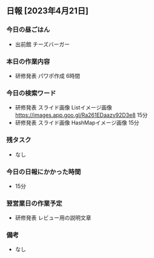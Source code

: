 ## 日報 [2023年4月21日]

### 今日の昼ごはん

* 出前館 チーズバーガー

### 本日の作業内容

* 研修発表 パワポ作成 6時間
### 今日の検索ワード

* 研修発表 スライド画像 Listイメージ画像 https://images.app.goo.gl/Ra261EDaazv92D3e8 15分
* 研修発表 スライド画像 HashMapイメージ画像 15分
### 残タスク

* なし
### 今日の日報にかかった時間

* 15分
### 翌営業日の作業予定

* 研修発表 レビュー用の説明文章
### 備考
* なし
